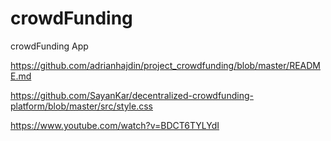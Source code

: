 # crowdFunding
crowdFunding App

https://github.com/adrianhajdin/project_crowdfunding/blob/master/README.md

https://github.com/SayanKar/decentralized-crowdfunding-platform/blob/master/src/style.css

https://www.youtube.com/watch?v=BDCT6TYLYdI